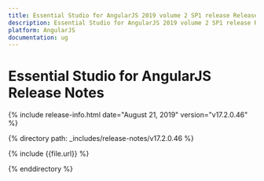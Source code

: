 ```yaml
---
title: Essential Studio for AngularJS 2019 volume 2 SP1 release Release Notes  
description: Essential Studio for AngularJS 2019 volume 2 SP1 release Release Notes  
platform: AngularJS
documentation: ug
---
```


# Essential Studio for AngularJS  Release Notes  

{% include release-info.html date="August 21, 2019"  version="v17.2.0.46" %} 


{% directory path: _includes/release-notes/v17.2.0.46 %}

{% include {{file.url}} %}

{% enddirectory %}